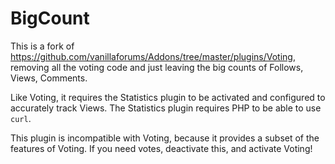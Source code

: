 BigCount
========

This is a fork of
<https://github.com/vanillaforums/Addons/tree/master/plugins/Voting>, removing
all the voting code and just leaving the big counts of Follows, Views,
Comments.

Like Voting, it requires the Statistics plugin to be activated and configured
to accurately track Views. The Statistics plugin requires PHP to be able to use
`curl`.

This plugin is incompatible with Voting, because it provides a subset of the
features of Voting. If you need votes, deactivate this, and activate Voting!
